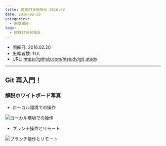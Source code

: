 ```yaml
---
title: 姫路IT系勉強会 2016.02
date: 2016-02-20
categories:
  - 開催履歴
tags:
  - 姫路IT系勉強会
---
```


* 開催日: 2016.02.20
* 出席者数: 11人
* URL: https://github.com/histudy/git_study

----------

## Git 再入門！

### 解説ホワイトボード写真

* ローカル環境での操作

![ローカル環境での操作](https://camo.githubusercontent.com/c15ad9525d7394e89fd0bc38d9bc11141e0146b3/68747470733a2f2f7261772e6769746875622e636f6d2f686973747564792f6769745f73747564792f6d61737465722f696d672f6769742d636f6d6d69742e4a5047)

* ブランチ操作とリモート

![ブランチ操作とリモート](https://camo.githubusercontent.com/653f71a933a14821fe0f4e92f3d06a0344cf31c8/68747470733a2f2f7261772e6769746875622e636f6d2f686973747564792f6769745f73747564792f6d61737465722f696d672f6769742d6272616e63682e4a5047)
